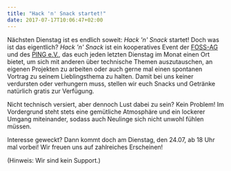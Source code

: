 ```yaml
---
title: "Hack 'n' Snack startet!"
date: 2017-07-17T10:06:47+02:00
---
```


Nächsten Dienstag ist es endlich soweit: *Hack 'n' Snack* startet! Doch was ist
das eigentlich? *Hack 'n' Snack* ist ein kooperatives Event der
[FOSS-AG](https://foss-ag.de) und des [PING e.V.](http://www.ping.de), das euch
jeden letzten Dienstag im Monat einen Ort bietet, um sich mit anderen über
technische Themen auszutauschen, an eigenen Projekten zu arbeiten oder auch
gerne mal einen spontanen Vortrag zu seinem Lieblingsthema zu halten. Damit bei
uns keiner verdursten oder verhungern muss, stellen wir euch Snacks und Getränke
natürlich gratis zur Verfügung.

Nicht technisch versiert, aber dennoch Lust dabei zu sein? Kein Problem!
Im Vordergrund steht stets eine gemütliche Atmosphäre und ein lockerer Umgang
miteinander, sodass auch Neulinge sich nicht unwohl fühlen müssen.

Interesse geweckt? Dann kommt doch am Dienstag, den 24.07, ab 18 Uhr mal vorbei!
Wir freuen uns auf zahlreiches Erscheinen!

(Hinweis: Wir sind kein Support.)
